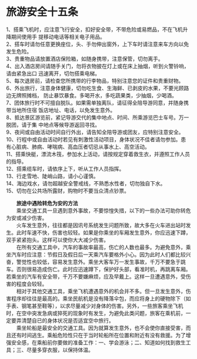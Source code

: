 # 旅游安全十五条  
  
1、搭乘飞机时，应注意飞行安全，扣好安全带，不带危险或易燃品，不在飞机升降期间使用手 提移动电话等相关电子用品。   
2、搭车时请勿任意更换座位，头、手勿伸出窗外，上下车时请注意来车方向以免发生危险。  
3、贵重物品请放置酒店保险箱，如随身携带，注意保管，切勿离手。  
4、出入酒店房间请随手关门，勿将衣物披在灯上或在床上抽烟，听到火警铃响，请由紧急出口 迅速离开，切勿搭乘电梯。  
5、每次退房前，请检查您所携带的行李物品，特别注意您的证件和贵重财物。  
6、外出旅行，注意身体健康，切勿吃生食、生海鲜、已剥皮的水果，不要光顾路边无牌照摊档， 防止暴饮暴食。多喝开水，多吃蔬果类，少抽烟，少喝酒。  
7、团体旅行时不可擅自脱队。如果需单独离队，请征得全陪导游同意，并随身携带当地所住宿 饭店地址、电话，以免发生意外。  
8、抵达景区游览前，紧记导游交代的集中地点、时间、所乘游览巴士车号。万一脱团，请于集 中地点等候导游返回寻找。  
9、夜间或自由活动时间自行外出，请告知全陪导游或团友，应特别注意安全。  
10、行程中或自由活动时若见有刺激性活动项目，身体状况不佳者请勿参加。患有心脏病、肺病、哮喘病、高血压者切忌从事水上、高空活动。   
11、搭乘快艇，漂流木筏，参加水上活动，请按规定穿着救生衣，并遵照工作人员的指导。  
12、搭乘缆车时，请依序上下，听从工作人员指挥。  
13、行走雪地、陡峭山路，请小心谨慎。  
14、海边戏水，请勿超越安全警戒线，不熟悉水性者，切勿独自下水。  
15、切勿在公共场所露财，购物时不要当众清点钞票。  
  
&emsp;&emsp;**旅途中遇险转危为安的方法**  
&emsp;&emsp;乘坐交通工具一旦遇到意外事故，不要惊惶失措，以下的一些办法可助你转危为安或减少伤害。  
&emsp;&emsp;火车发生意外，往往都是因讯号系统发生问题所致，故大多在火车进出站时发生。此时车速不快，伤害也较轻。如果是你乘坐的车厢发生意外，你应迅速下蹲，双手紧紧抱头。这样可以使你大大减少伤害。  
&emsp;&emsp;在所有交通工具中，汽车的事故率最高，伤亡的人数也最多。为避免意外，乘坐汽车时应注意：节假日及假日后一天乘汽车要格外小心。因为此时人们都比较兴奋，警觉性也较低，容易发生意外。乘坐大客车万一发生事故，千万不要急于跳车。否则很易造成伤亡。此时应迅速蹲下，保护好头部，看准时机，再跳离车厢。若乘坐的汽车有安全带，千万不要嫌麻烦，应及早戴上。这样一旦遭遇意外，受伤害的程度会较轻。  
&emsp;&emsp;相对于其他交通工具，乘坐飞机遭遇意外的机会并不多。但一旦发生意外，伤害程序却往往是最高的。乘坐民航机是没有降落伞包，而应将身上的硬物除下（如手表、钢笔甚至鞋等），以求尽量减少对身体的伤害。另外，一些旅客乘坐飞机时，在空中突发急病或猝死的现象时有发生，为避免此类问题，旅客在乘机前，一定要弄清楚自已的身体状况是否适宜空中旅行。  
&emsp;&emsp;乘坐轮船是最安全的交通工具。因为就算发生意外，也不会使你直接受害，而且还有时间逃生。乘船危险性只在于当时轮船所在位置和附近有没有救援。为了增强安全感，在乘船前你要做的准备工作：一、学会游泳；二、知道如何找到救生工具；三、尽量多穿衣服，以保持体温。